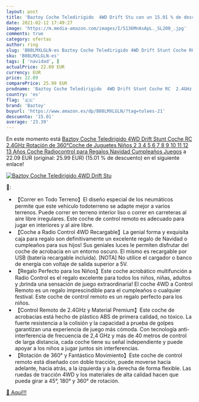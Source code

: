 ```yaml
---
layout: post
title: 'Baztoy Coche Teledirigido  4WD Drift Stu con un 15.01 % de descuento'
date: 2021-02-12 17:49:27
image: 'https://m.media-amazon.com/images/I/5136MnAsApL._SL200_.jpg'
comments: true
category: ofertas
author: ring
slug: 'B08LMXLGLN-es Baztoy Coche Teledirigido 4WD Drift Stunt Coche RC 2.4GHz...'
sku: 'B08LMXLGLN-es'
tags: [ 'navidad', ]
actualPrice: 22.09 EUR
currency: EUR
price: 22.09
comparePrice: 25.99 EUR
prodname: 'Baztoy Coche Teledirigido  4WD Drift Stunt Coche RC  2.4GHz Rotación de 360°Coche de Juguetes Niños 2 3 4 5 6 7 8 9 10 11 12 13 Años  Coche Radiocontrol para Regalos Navidad Cumpleaños Juegos'
country: 'es'
flag: '🇪🇸'
brand: 'Baztoy'
buyurl: 'https://www.amazon.es/dp/B08LMXLGLN/?tag=tolees-21'
descuento: '15.01'
average: '23.39'
---
```


En este momento está [Baztoy Coche Teledirigido  4WD Drift Stunt Coche RC  2.4GHz Rotación de 360°Coche de Juguetes Niños 2 3 4 5 6 7 8 9 10 11 12 13 Años  Coche Radiocontrol para Regalos Navidad Cumpleaños Juegos](https://www.amazon.es/dp/B08LMXLGLN/?tag=tolees-21) a 22.09 EUR (original: 25.99 EUR) (15.01 %  de descuento) en el siguiente enlace!

[![Baztoy Coche Teledirigido  4WD Drift Stu](https://m.media-amazon.com/images/I/5136MnAsApL._SL200_.jpg)](https://www.amazon.es/dp/B08LMXLGLN/?tag=tolees-21)

🔎:

- 【Correr en Todo Terreno】El diseño especial de los neumáticos permite que este vehículo todoterreno se adapte mejor a varios terrenos. Puede correr en terreno interior liso o correr en carreteras al aire libre irregulares. Este coche de control remoto es adecuado para jugar en interiores y al aire libre. 
- 【Coche a Radio Control 4WD Recargable】La genial forma y exquisita caja para regalo son definitivamente un excelente regalo de Navidad o cumpleaños para sus hijos! Sus geniales luces le permiten disfrutar del coche de acrobacia en un entorno oscuro. El mismo es recargable por USB (batería recargable incluida). [NOTA] No utilice el cargador o banco de energía con voltaje de salida superior a 5V.
- 【Regalo Perfecto para los Niños】Este coche acrobático multifunción a Radio Control es el regalo excelente para todos los niños, niñas, adultos y ¡brinda una sensación de juego extraordinaria! El coche 4WD a Control Remoto es un regalo imprescindible para el cumpleaños o cualquier festival. Este coche de control remoto es un regalo perfecto para los niños.
- 【Control Remoto de 2.4GHz y Material Premium】Este coche de acrobacias está hecho de plástico ABS de primera calidad, no tóxico. La fuerte resistencia a la colisión y la capacidad a prueba de golpes garantizan una experiencia de juego más cómoda. Con tecnología anti-interferencia de frecuencia de 2,4 GHz y más de 40 metros de control de larga distancia, cada coche tiene su señal independiente y puede apoyar a los niños a jugar juntos sin interferencias.
- 【Rotación de 360° y Fantástico Movimiento】Este coche de control remoto está diseñado con doble tracción, puede moverse hacia adelante, hacia atrás, a la izquierda y a la derecha de forma flexible. Las ruedas de tracción 4WD y los materiales de alta calidad hacen que pueda girar a 45°, 180° y 360° de rotación.

[🛒 Aquí!!!](https://www.amazon.es/dp/B08LMXLGLN/?tag=tolees-21)

